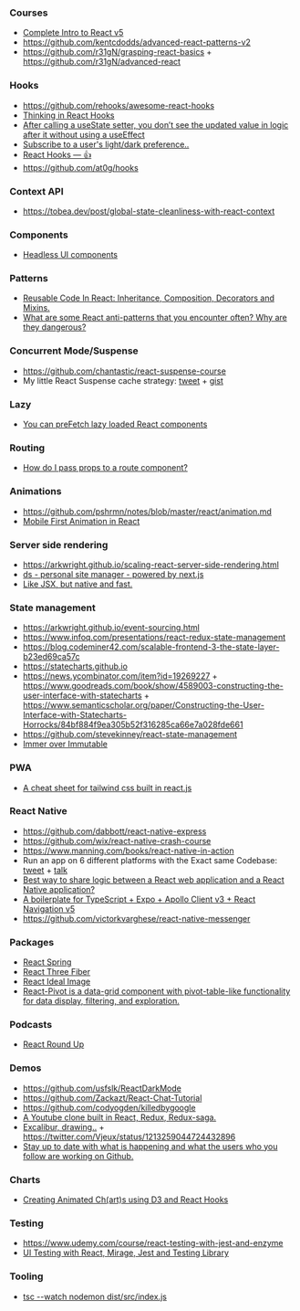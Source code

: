 ### Courses

- [Complete Intro to React v5](https://btholt.github.io/complete-intro-to-react-v5/)
- https://github.com/kentcdodds/advanced-react-patterns-v2
- https://github.com/r31gN/grasping-react-basics + https://github.com/r31gN/advanced-react

### Hooks

- https://github.com/rehooks/awesome-react-hooks
- [Thinking in React Hooks](https://wattenberger.com/blog/react-hooks)
- [After calling a useState setter, you don’t see the updated value in logic after it without using a useEffect](https://twitter.com/ken_wheeler/status/1200431889506435072)
- [Subscribe to a user's light/dark preference..](https://twitter.com/tannerlinsley/status/1211721986319110144)
- [React Hooks — 👍](https://github.com/streamich/react-use)
- https://github.com/at0g/hooks

### Context API

- https://tobea.dev/post/global-state-cleanliness-with-react-context

### Components

- [Headless UI components](https://twitter.com/rauchg/status/1199157227677868032)

### Patterns

- [Reusable Code In React: Inheritance, Composition, Decorators and Mixins.](https://benmccormick.org/2019/02/11/reusable-react)
- [What are some React anti-patterns that you encounter often? Why are they dangerous?](https://twitter.com/TejasKumar_/status/1214259916376027137)

### Concurrent Mode/Suspense

- https://github.com/chantastic/react-suspense-course
- My little React Suspense cache strategy: [tweet](https://twitter.com/ryanflorence/status/1206988974327128064) + [gist](https://gist.github.com/ryanflorence/e10cc9dbc0e259759ec942ba82e5b57c)

### Lazy

- [You can preFetch lazy loaded React components](https://twitter.com/housecor/status/1200554167644966912)

### Routing

- [How do I pass props to a route component?](https://twitter.com/ryanflorence/status/1206643654753783808)

### Animations

- https://github.com/pshrmn/notes/blob/master/react/animation.md
- [Mobile First Animation in React](https://twitter.com/addyosmani/status/1214428544303915013)

### Server side rendering

- https://arkwright.github.io/scaling-react-server-side-rendering.html
- [ds - personal site manager - powered by next.js](https://github.com/divyenduz/ds)
- [Like JSX, but native and fast.](https://github.com/esxjs/esx)

### State management

- https://arkwright.github.io/event-sourcing.html
- https://www.infoq.com/presentations/react-redux-state-management
- https://blog.codeminer42.com/scalable-frontend-3-the-state-layer-b23ed69ca57c
- https://statecharts.github.io 
- https://news.ycombinator.com/item?id=19269227 + https://www.goodreads.com/book/show/4589003-constructing-the-user-interface-with-statecharts + https://www.semanticscholar.org/paper/Constructing-the-User-Interface-with-Statecharts-Horrocks/84bf884f9ea305b52f316285ca66e7a028fde661
- https://github.com/stevekinney/react-state-management
- [Immer over Immutable](https://twitter.com/acemarke/status/1213573285314809856)

### PWA

- [A cheat sheet for tailwind css built in react.js](https://github.com/ivan-rey-cv/tailwindcss-cheatsheet-react-pwa)

### React Native

- https://github.com/dabbott/react-native-express
- https://github.com/wix/react-native-crash-course
- https://www.manning.com/books/react-native-in-action
- Run an app on 6 different platforms with the Exact same Codebase: [tweet](https://twitter.com/Baconbrix/status/1206583601648820224) + [talk](https://youtu.be/ykBxY01j_rA)
- [Best way to share logic between a React web application and a React Native application?](https://twitter.com/gethackteam/status/1213527792144592896)
- [A boilerplate for TypeScript + Expo + Apollo Client v3 + React Navigation v5](https://twitter.com/dai_shi/status/1213241999484059648)
- https://github.com/victorkvarghese/react-native-messenger

### Packages

- [React Spring](https://twitter.com/EmmaWedekind/status/1207231921320865792)
- [React Three Fiber](https://twitter.com/0xca0a/status/1204867532185853953)
- [React Ideal Image](https://github.com/stereobooster/react-ideal-image/blob/master/introduction.md)
- [React-Pivot is a data-grid component with pivot-table-like functionality for data display, filtering, and exploration.](https://github.com/davidguttman/react-pivot)

### Podcasts

- [React Round Up](https://devchat.tv/react-round-up/)

### Demos

- https://github.com/usfslk/ReactDarkMode
- https://github.com/Zackazt/React-Chat-Tutorial
- https://github.com/codyogden/killedbygoogle
- [A Youtube clone built in React, Redux, Redux-saga.](https://github.com/productioncoder/youtube-react)
- [Excalibur, drawing..](https://twitter.com/Vjeux/status/1212503324982792193) + https://twitter.com/Vjeux/status/1213259044724432896
- [Stay up to date with what is happening and what the users who you follow are working on Github.](https://github.com/arojunior/awesome-feed)

### Charts

- [Creating Animated Ch(art)s using D3 and React Hooks](https://github.com/monicawoj/react-advanced-london-d3-react-deck)

### Testing

- https://www.udemy.com/course/react-testing-with-jest-and-enzyme
- [UI Testing with React, Mirage, Jest and Testing Library](https://youtu.be/3taVrGZVCr8)

### Tooling

- [tsc --watch nodemon dist/src/index.js](https://twitter.com/benawad/status/1211700652549779456)
